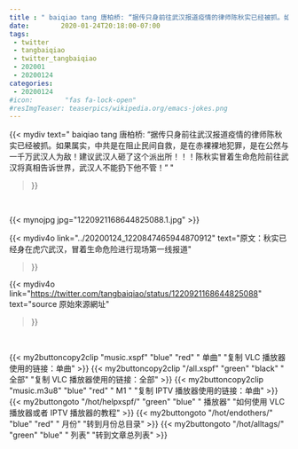 ```yaml
---
title : " baiqiao tang 唐柏桥: “据传只身前往武汉报道疫情的律师陈秋实已经被抓。如果属实，中共是在阻止民间自救，是在赤裸裸地犯罪，是在公然与一千万武汉人为敌！建议武汉人砸了这个派出所！！！陈秋实冒着生命危险前往武汉将真相告诉世界，武汉人不能扔下他不管！”  "
date:        2020-01-24T20:18:00-07:00
tags:
 - twitter
 - tangbaiqiao
 - twitter_tangbaiqiao
 - 202001
 - 20200124
categories:
 - 20200124
#icon:        "fas fa-lock-open"
#resImgTeaser: teaserpics/wikipedia.org/emacs-jokes.png
---
```


{{< mydiv text=" baiqiao tang 唐柏桥: “据传只身前往武汉报道疫情的律师陈秋实已经被抓。如果属实，中共是在阻止民间自救，是在赤裸裸地犯罪，是在公然与一千万武汉人为敌！建议武汉人砸了这个派出所！！！陈秋实冒着生命危险前往武汉将真相告诉世界，武汉人不能扔下他不管！”  "
>}}
<br>


 {{< mynojpg jpg="1220921168644825088.1.jpg" >}}<br> 

 {{< mydiv4o link="../20200124_1220847465944870912"
 text="原文：秋实已经身在虎穴武汉，冒着生命危险进行现场第一线报道"
 >}}<br> 




{{< mydiv4o link="https://twitter.com/tangbaiqiao/status/1220921168644825088"
text="source 原始來源網址"
>}}


<br>




{{< my2buttoncopy2clip "music.xspf"        "blue"   "red"    " 单曲"  "复制 VLC 播放器使用的链接：单曲" >}} {{< my2buttoncopy2clip "/all.xspf"         "green"  "black"  " 全部"  "复制 VLC 播放器使用的链接：全部" >}} {{< my2buttoncopy2clip "music.m3u8"        "blue"   "red"    " M1 "    "复制 IPTV 播放器使用的链接：单曲" >}} {{< my2buttongoto      "/hot/helpxspf/"    "green"  "blue"   " 播放器" "如何使用 VLC 播放器或者 IPTV 播放器的教程" >}} {{< my2buttongoto      "/hot/endothers/"   "blue"   "red"    " 月份"   "转到月份总目录" >}} {{< my2buttongoto      "/hot/alltags/"     "green"  "blue"   " 列表"   "转到文章总列表" >}} 
